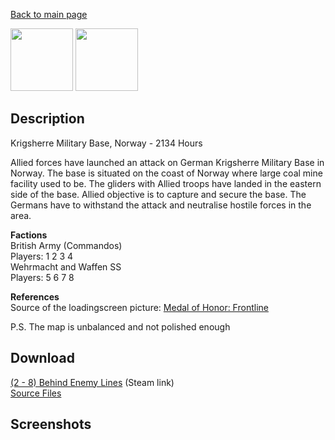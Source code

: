 [Back to main page](https://taddan.github.io/library/)<br/>

<img src="https://steamuserimages-a.akamaihd.net/ugc/843712213992311826/4D14930CAEA7B7BF721CA3B0BA8177350E4C4CB0/" width="100" height="100" /> <img src="https://steamuserimages-a.akamaihd.net/ugc/254840103032114716/0AD8B987FF2ED282A5370765A8465D5216801535/" width="100" height="100" />
## Description
Krigsherre Military Base, Norway - 2134 Hours

Allied forces have launched an attack on German Krigsherre Military Base in Norway. The base is situated on the coast of Norway where large coal mine facility used to be. The gliders with Allied troops have landed in the eastern side of the base. Allied objective is to capture and secure the base. The Germans have to withstand the attack and neutralise hostile forces in the area.

<b>Factions</b><br/>
British Army (Commandos)<br/>
Players: 1 2 3 4<br/>
Wehrmacht and Waffen SS<br/>
Players: 5 6 7 8<br/>

<b>References</b><br/>
Source of the loadingscreen picture: [Medal of Honor: Frontline](medalofhonor.wikia.com)

P.S. The map is unbalanced and not polished enough
## Download
[(2 - 8) Behind Enemy Lines](https://steamcommunity.com/sharedfiles/filedetails/?id=530163440) (Steam link)<br/>
[Source Files]()

## Screenshots
